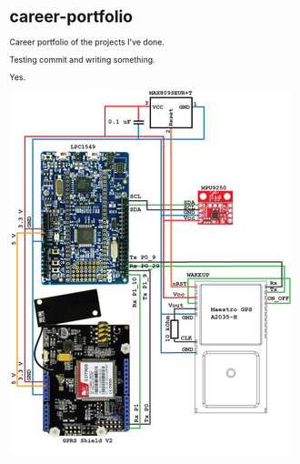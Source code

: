 # career-portfolio
Career portfolio of the projects I've done.

Testing commit and writing something.

Yes.

![alt text](https://raw.githubusercontent.com/Jakage/career-portfolio/master/kytkentakaavioinnoprokkis.png)
